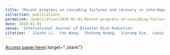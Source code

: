```yaml
---
title: "Recent progress on cascading failures and recovery in interdependent networks"
collection: publications
permalink: /publication/2019-01-01-Recent-progress-on-cascading-failures-and-recovery-in-interdependent-networks
date: 2019-01-01
venue: 'International Journal of Disaster Risk Reduction'
citation: ' Jiazhe Li,  Yan Wang,  Shuhong Huang,  Jiarong Xie,  Louis Shekhtman,  Yanqing Hu,  Shlomo Havlin, &quot;Recent progress on cascading failures and recovery in interdependent networks.&quot; International Journal of Disaster Risk Reduction, 2019.'
---
```

[Access paper here](https://www.sciencedirect.com/science/article/pii/S2212420919307241?casa_token=Tql44QINCN8AAAAA:uvi7WJwU0csWMo_1jAF5WIHRy0otkrlqNTUuxUHfyFkuP-6kgsidF2jOM6KFaVsEAcbj65G3vA){:target="_blank"}
